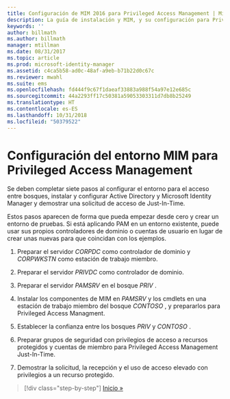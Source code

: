 ```yaml
---
title: Configuración de MIM 2016 para Privileged Access Management | Microsoft Docs
description: La guía de instalación y MIM, y su configuración para Privileged Access Management.
keywords: ''
author: billmath
ms.author: billmath
manager: mtillman
ms.date: 08/31/2017
ms.topic: article
ms.prod: microsoft-identity-manager
ms.assetid: c4ca5b58-ad0c-48af-a9eb-b71b22d0c67c
ms.reviewer: mwahl
ms.suite: ems
ms.openlocfilehash: fd444f9c67f1daeaf33883a988f54a97e12e685c
ms.sourcegitcommit: 44a2293ff17c50381a59053303311d7db8b25249
ms.translationtype: HT
ms.contentlocale: es-ES
ms.lasthandoff: 10/31/2018
ms.locfileid: "50379522"
---
```

# <a name="configure-the-mim-environment-for-privileged-access-management"></a>Configuración del entorno MIM para Privileged Access Management

Se deben completar siete pasos al configurar el entorno para el acceso entre bosques, instalar y configurar Active Directory y Microsoft Identity Manager y demostrar una solicitud de acceso de Just-In-Time.

Estos pasos aparecen de forma que pueda empezar desde cero y crear un entorno de pruebas. Si está aplicando PAM en un entorno existente, puede usar sus propios controladores de dominio o cuentas de usuario en lugar de crear unas nuevas para que coincidan con los ejemplos.

1. Preparar el servidor *CORPDC* como controlador de dominio y *CORPWKSTN* como estación de trabajo miembro.

2. Preparar el servidor *PRIVDC* como controlador de dominio.

3.  Preparar el servidor *PAMSRV* en el bosque *PRIV* .

4.  Instalar los componentes de MIM en *PAMSRV* y los cmdlets en una estación de trabajo miembro del bosque *CONTOSO* , y prepararlos para Privileged Access Managment.

5.  Establecer la confianza entre los bosques *PRIV* y *CONTOSO* .

6.  Preparar grupos de seguridad con privilegios de acceso a recursos protegidos y cuentas de miembro para Privileged Access Management Just-In-Time.

7.  Demostrar la solicitud, la recepción y el uso de acceso elevado con privilegios a un recurso protegido.

> [!div class="step-by-step"]
> [Inicio »](step-1-prepare-corp-domain.md)

